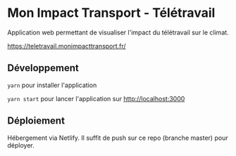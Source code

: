 # Mon Impact Transport - Télétravail

Application web permettant de visualiser l'impact du télétravail sur le climat.

https://teletravail.monimpacttransport.fr/

## Développement

`yarn` pour installer l'application

`yarn start` pour lancer l'application sur [http://localhost:3000](http://localhost:3000)

## Déploiement

Hébergement via Netlify. Il suffit de push sur ce repo (branche master) pour déployer.
